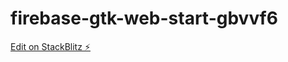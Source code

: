 # firebase-gtk-web-start-gbvvf6

[Edit on StackBlitz ⚡️](https://stackblitz.com/edit/firebase-gtk-web-start-gbvvf6)